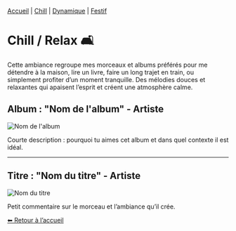 [Accueil](index.md) | [Chill](chill.md) | [Dynamique](dynamique.md) | [Festif](festive.md)

# Chill / Relax 🛋️

Cette ambiance regroupe mes morceaux et albums préférés pour me détendre 
à la maison, lire un livre, faire un long trajet en train, ou simplement profiter d’un moment tranquille. 
Des mélodies douces et relaxantes qui apaisent l’esprit et créent une atmosphère calme.

## Album : "Nom de l'album" - Artiste
![Nom de l'album](images/nom-album.jpg)

Courte description : pourquoi tu aimes cet album et dans quel contexte il est idéal.

---

## Titre : "Nom du titre" - Artiste
![Nom du titre](images/nom-titre.jpg)

Petit commentaire sur le morceau et l’ambiance qu’il crée.

[⬅ Retour à l’accueil](index.md)
